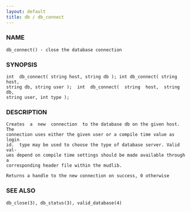 ```yaml
---
layout: default
title: db / db_connect
---
```


### NAME

    db_connect() - close the database connection

### SYNOPSIS

    int  db_connect( string host, string db ); int db_connect( string host,
    string db, string user );  int  db_connect(  string  host,  string  db,
    string user, int type );

### DESCRIPTION

    Creates  a  new  connection  to the database db on the given host.  The
    connection uses either the given user or a compile time value as  login
    id.  type may be used to choose the type of database server. Valid val‐
    ues depend on compile time settings should be made available through  a
    corresponding header file within the mudlib.

    Returns a handle to the new connection on success, 0 otherwise

### SEE ALSO

    db_close(3), db_status(3), valid_database(4)

